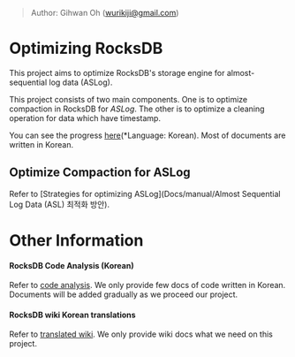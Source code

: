 > Author: Gihwan Oh (wurikiji@gmail.com)

# Optimizing RocksDB

This project aims to optimize RocksDB's storage engine for almost-sequential log data (ASLog).

This project consists of two main components. One is to optimize compaction in RocksDB for *ASLog*. The other is to optimize a cleaning operation for data which have timestamp. 

You can see the progress [here](https://trello.com/b/sX6luTOp/rocksdb#)(\*Language: Korean). Most of documents are written in Korean.

## Optimize Compaction for ASLog

Refer to [Strategies for optimizing ASLog](Docs/manual/Almost Sequential Log Data (ASL) 최적화 방안).

 

# Other Information

#### RocksDB Code Analysis (Korean)

Refer to [code analysis](Docs/code_analysis). We only provide few docs of code written in Korean. Documents will be added gradually as we proceed our project. 



#### RocksDB wiki Korean translations

Refer to [translated wiki](Docs/wiki). We only provide wiki docs what we need on this project. 

